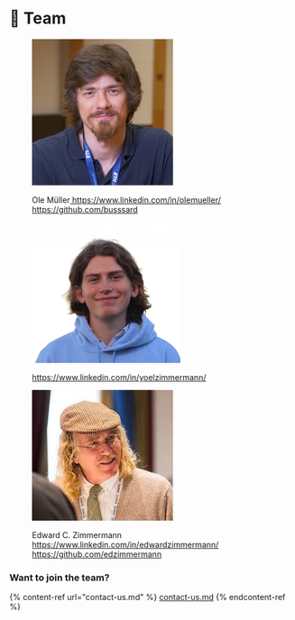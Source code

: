 # 👥 Team

<figure><img src="../.gitbook/assets/Ole_Mueller.png" alt=""><figcaption><p>Ole Müller<a href="https://www.linkedin.com/in/olemueller/"> https://www.linkedin.com/in/olemueller/ </a><a href="https://github.com/busssard">https://github.com/busssard</a></p></figcaption></figure>

<figure><img src="../.gitbook/assets/yoel_zimmermann.png" alt=""><figcaption><p><a href="https://www.linkedin.com/in/yoelzimmermann/">https://www.linkedin.com/in/yoelzimmermann/ </a></p></figcaption></figure>

<figure><img src="../.gitbook/assets/1517273389070.jpeg" alt=""><figcaption><p>Edward C. Zimmermann <a href="https://www.linkedin.com/in/edwardzimmermann/">https://www.linkedin.com/in/edwardzimmermann/      </a><a href="https://github.com/edzimmermann">https://github.com/edzimmermann</a></p></figcaption></figure>

### Want to join the team?&#x20;

{% content-ref url="contact-us.md" %}
[contact-us.md](contact-us.md)
{% endcontent-ref %}
